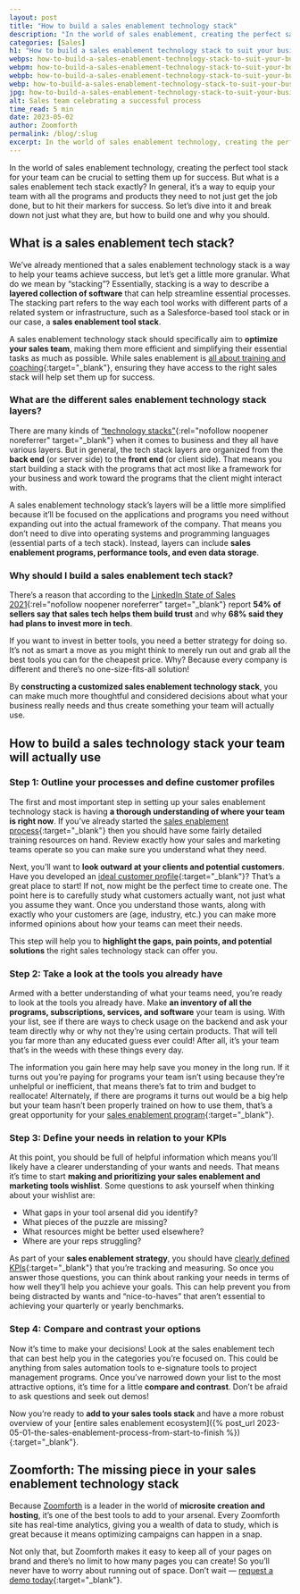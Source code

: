 ```yaml
---
layout: post
title: "How to build a sales enablement technology stack"
description: "In the world of sales enablement, creating the perfect sales enablement technology stack for your team can be crucial to setting them up for success"
categories: [Sales]
h1: "How to build a sales enablement technology stack to suit your business"
webps: how-to-build-a-sales-enablement-technology-stack-to-suit-your-business-376.webp
webpm: how-to-build-a-sales-enablement-technology-stack-to-suit-your-business-564.webp
webpb: how-to-build-a-sales-enablement-technology-stack-to-suit-your-business-744.webp
webp: how-to-build-a-sales-enablement-technology-stack-to-suit-your-business.webp
jpg: how-to-build-a-sales-enablement-technology-stack-to-suit-your-business.jpg
alt: Sales team celebrating a successful process
time_read: 5 min
date: 2023-05-02
author: Zoomforth
permalink: /blog/:slug
excerpt: In the world of sales enablement technology, creating the perfect tool stack for your team can be crucial to setting them up for success.
---
```

In the world of sales enablement technology, creating the perfect tool stack for your team can be crucial to setting them up for success. But what is a sales enablement tech stack exactly?  In general, it’s a way to equip your team with all the programs and products they need to not just get the job done, but to hit their markers for success. So let’s dive into it and break down not just what they are, but how to build one and why you should.

## What is a sales enablement tech stack?

We’ve already mentioned that a sales enablement technology stack is a way to help your teams achieve success, but let’s get a little more granular. What do we mean by “stacking”? Essentially, stacking is a way to describe a **layered collection of software** that can help streamline essential processes. The stacking part refers to the way each tool works with different parts of a related system or infrastructure, such as a Salesforce-based tool stack or in our case, a **sales enablement tool stack**.

A sales enablement technology stack should specifically aim to **optimize your sales team**, making them more efficient and simplifying their essential tasks as much as possible. While sales enablement is [all about training and coaching]({{'blog/what-is-sales-enablement'|relative_url}}){:target="_blank"}, ensuring they have access to the right sales stack will help set them up for success.

### What are the different sales enablement technology stack layers?

There are many kinds of [“technology stacks”](https://www.heap.io/topics/what-is-a-tech-stack){:rel="nofollow noopener noreferrer" target="_blank"} when it comes to business and they all have various layers. But in general, the tech stack layers are organized from the **back end** (or server side) to the **front end** (or client side). That means you start building a stack with the programs that act most like a framework for your business and work toward the programs that the client might interact with.

A sales enablement technology stack’s layers will be a little more simplified because it’ll be focused on the applications and programs you need without expanding out into the actual framework of the company. That means you don’t need to dive into operating systems and programming languages (essential parts of a tech stack). Instead, layers can include **sales enablement programs, performance tools, and even data storage**.

### Why should I build a sales enablement tech stack?

There’s a reason that according to the [LinkedIn State of Sales 2021](https://business.linkedin.com/content/dam/me/business/en-us/sales-solutions/cx/21/pdfs/the-state-of-sales-2021-report.pdf){:rel="nofollow noopener noreferrer" target="_blank"} report **54% of sellers say that sales tech helps them build trust** and why **68% said they had plans to invest more in tech**.

If you want to invest in better tools, you need a better strategy for doing so. It’s not as smart a move as you might think to merely run out and grab all the best tools you can for the cheapest price. Why? Because every company is different and there’s no one-size-fits-all solution!

By **constructing a customized sales enablement technology stack**, you can make much more thoughtful and considered decisions about what your business really needs and thus create something your team will actually use.

## How to build a sales technology stack your team will actually use

### Step 1: Outline your processes and define customer profiles

The first and most important step in setting up your sales enablement technology stack is having **a thorough understanding of where your team is right now**. If you’ve already started the [sales enablement process]({{'blog/a-beginners-guide-to-sales-enablement-everything-you-need-to-know-to-get-started'|relative_url}}){:target="_blank"} then you should have some fairly detailed training resources on hand. Review exactly how your sales and marketing teams operate so you can make sure you understand what they need.

Next, you’ll want to **look outward at your clients and potential customers**. Have you developed an [ideal customer profile]({{'blog/what-is-an-ideal-customer-profile-and-how-do-i-create-one'|relative_url}}){:target="_blank"}? That’s a great place to start! If not, now might be the perfect time to create one. The point here is to carefully study what customers actually want, not just what you assume they want. Once you understand those wants, along with exactly who your customers are (age, industry, etc.) you can make more informed opinions about how your teams can meet their needs.

This step will help you to **highlight the gaps, pain points, and potential solutions** the right sales technology stack can offer you.

### Step 2: Take a look at the tools you already have

Armed with a better understanding of what your teams need, you’re ready to look at the tools you already have. Make **an inventory of all the programs, subscriptions, services, and software** your team is using. With your list, see if there are ways to check usage on the backend and ask your team directly why or why not they’re using certain products. That will tell you far more than any educated guess ever could! After all, it’s your team that’s in the weeds with these things every day.

The information you gain here may help save you money in the long run. If it turns out you’re paying for programs your team isn’t using because they’re unhelpful or inefficient, that means there’s fat to trim and budget to reallocate! Alternately, if there are programs it turns out would be a big help but your team hasn’t been properly trained on how to use them, that’s a great opportunity for your [sales enablement program]({{'blog/the-sales-enablement-process-from-start-to-finish'|relative_url}}){:target="_blank"}.

### Step 3: Define your needs in relation to your KPIs

At this point, you should be full of helpful information which means you’ll likely have a clearer understanding of your wants and needs. That means it’s time to start **making and prioritizing your sales enablement and marketing tools wishlist**. Some questions to ask yourself when thinking about your wishlist are:

* What gaps in your tool arsenal did you identify?
* What pieces of the puzzle are missing?
* What resources might be better used elsewhere?
* Where are your reps struggling?

As part of your **sales enablement strategy**, you should have [clearly defined KPIs]({{'blog/5-sales-enablement-strategies-to-boost-your-kpis'|relative_url}}){:target="_blank"} that you’re tracking and measuring. So once you answer those questions, you can think about ranking your needs in terms of how well they’ll help you achieve your goals. This can help prevent you from being distracted by wants and “nice-to-haves” that aren’t essential to achieving your quarterly or yearly benchmarks.

### Step 4: Compare and contrast your options

Now it’s time to make your decisions! Look at the sales enablement tech that can best help you in the categories you’re focused on. This could be anything from sales automation tools to e-signature tools to project management programs. Once you’ve narrowed down your list to the most attractive options, it’s time for a little **compare and contrast**. Don’t be afraid to ask questions and seek out demos!

Now you’re ready to **add to your sales tools stack** and have a more robust overview of your [entire sales enablement ecosystem]({% post_url 2023-05-01-the-sales-enablement-process-from-start-to-finish %}){:target="_blank"}.

## Zoomforth: The missing piece in your sales enablement technology stack

Because [Zoomforth](/) is a leader in the world of **microsite creation and hosting**, it’s one of the best tools to add to your arsenal. Every Zoomforth site has real-time analytics, giving you a wealth of data to study, which is great because it means optimizing campaigns can happen in a snap.

Not only that, but Zoomforth makes it easy to keep all of your pages on brand and there’s no limit to how many pages you can create! So you’ll never have to worry about running out of space. Don’t wait — [request a demo today]({{'request-demo'|relative_url}}){:target="_blank"}.
